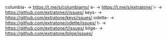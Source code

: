 columbia-  →  https://t.me/s/columbiamo/<num> 
e-  →  https://t.me/s/extratone/<num> 
i-  →  https://github.com/extratone/i/issues/<num> 
keys-  →  https://github.com/extratone/keys/issues/<num> 
odette-  →  https://github.com/extratone/odette/issues/<num> 
t-  →  https://github.com/extratone/t/issues/<num>
bilge-  →  https://github.com/extratone/bilge/issues/<num>
